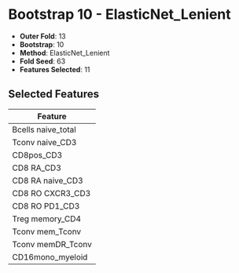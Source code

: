 # Bootstrap 10 - ElasticNet_Lenient

- **Outer Fold**: 13
- **Bootstrap**: 10
- **Method**: ElasticNet_Lenient
- **Fold Seed**: 63
- **Features Selected**: 11

## Selected Features

| Feature |
|---------|
| Bcells naive_total |
| Tconv naive_CD3 |
| CD8pos_CD3 |
| CD8 RA_CD3 |
| CD8 RA naive_CD3 |
| CD8 RO CXCR3_CD3 |
| CD8 RO PD1_CD3 |
| Treg memory_CD4 |
| Tconv mem_Tconv |
| Tconv memDR_Tconv |
| CD16mono_myeloid |
